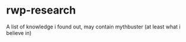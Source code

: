 # rwp-research
A list of knowledge i found out, may contain mythbuster (at least what i believe in)
